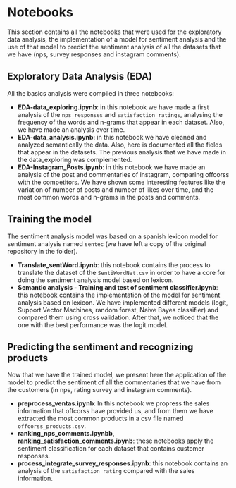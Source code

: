 # Notebooks
This section contains all the notebooks that were used for the exploratory data analysis, the implementation of a model for sentiment analysis and the use of that model to predict the sentiment analysis of all the datasets that we have (nps, survey responses and instagram comments).

## Exploratory Data Analysis (EDA)
All the basics analysis were compiled in three notebooks:
* **EDA-data_exploring.ipynb**: in this notebook we have made a first analysis of the `nps_responses` and `satisfaction_ratings`, analysing the frequency of the words and n-grams that appear in each dataset. Also, we have made an analysis over time.
* **EDA-data_analysis.ipynb**: in this notebook we have cleaned and analyzed semantically the data. Also, here is documented all the fields that appear in the datasets. The previous analysis that we have made in the data_exploring was complemented.
* **EDA-Instagram_Posts.ipynb**: in this notebook we have made an analysis of the post and commentaries of instagram, comparing offcorss with the competitors. We have shown some interesting features like the variation of number of posts and number of likes over time, and the most common words and n-grams in the posts and comments.

## Training the model
The sentiment analysis model was based on a spanish lexicon model for sentiment analysis named `sentec` (we have left a copy of the original repository in the folder).
 
* **Translate_sentWord.ipynb**: this notebook contains the process to translate the dataset of the `SentiWordNet.csv` in order to have a core for doing the sentiment analysis model based on lexicon.
* **Semantic analysis - Training and test of sentiment classifier.ipynb**: this notebook contains the implementation of the model for sentiment analysis based on lexicon. We have implemented different models (logit, Support Vector Machines, random forest, Naive Bayes classifier) and compared them using cross validation. After that, we noticed that the one with the best performance was the logit model.

## Predicting the sentiment and recognizing products
Now that we have the trained model, we present here the application of the model to predict the sentiment of all the commentaries that we have from the customers (in nps, rating survey and instagram comments).
 
* **preprocess_ventas.ipynb**: In this notebook we propress the sales information that offcorss have provided us, and from them we have extracted the most common products in a csv file named `offcorss_products.csv`.
* **ranking_nps_comments.ipynbb**, **ranking_satisfaction_comments.ipynb**: these notebooks apply the sentiment classification for each dataset that contains customer responses.
* **process_integrate_survey_responses.ipynb**: this notebook contains an analysis of the `satisfaction rating` compared with the sales information.